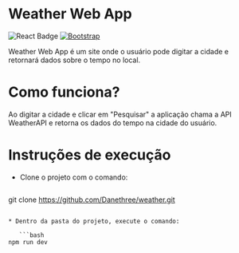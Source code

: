# Weather Web App
 ![React Badge](https://img.shields.io/badge/React-20232A?style=for-the-badge&logo=react&logoColor=61DAFB) [![Bootstrap](https://img.shields.io/badge/Bootstrap-563D7C?style=for-the-badge&logo=bootstrap&logoColor=white)]("#") 
 
Weather Web App é um site onde o usuário pode digitar a cidade e retornará dados sobre o tempo no local. 

# Como funciona?

Ao digitar a cidade e clicar em "Pesquisar" a aplicação chama a API WeatherAPI e retorna os dados do tempo na cidade do usuário.

# Instruções de execução

* Clone o projeto com o comando:

     ```bash
 git clone https://github.com/Danethree/weather.git
 ```
 
* Dentro da pasta do projeto, execute o comando:

    ```bash
npm run dev
 ```

